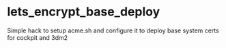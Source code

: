 # lets_encrypt_base_deploy
Simple hack to setup acme.sh and configure it to deploy base system certs for cockpit and 3dm2
